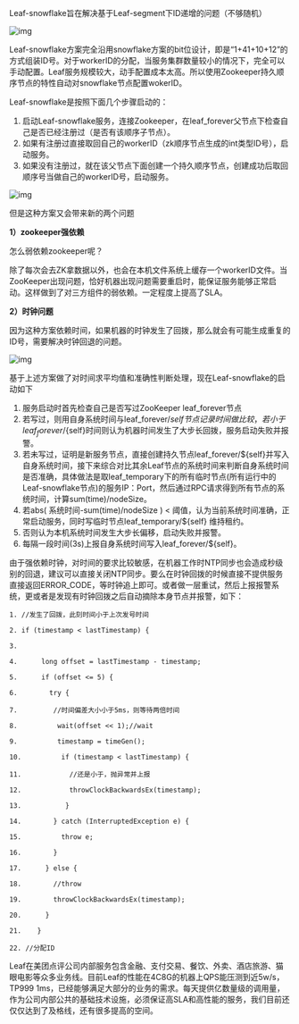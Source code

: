 Leaf-snowflake旨在解决基于Leaf-segment下ID递增的问题（不够随机）

![img](http://pcc.huitogo.club/6eb0e3ec25b4fee226ae28de2dd0e274)



Leaf-snowflake方案完全沿用snowflake方案的bit位设计，即是“1+41+10+12”的方式组装ID号。对于workerID的分配，当服务集群数量较小的情况下，完全可以手动配置。Leaf服务规模较大，动手配置成本太高。所以使用Zookeeper持久顺序节点的特性自动对snowflake节点配置wokerID。



Leaf-snowflake是按照下面几个步骤启动的：

1. 启动Leaf-snowflake服务，连接Zookeeper，在leaf_forever父节点下检查自己是否已经注册过（是否有该顺序子节点）。
2. 如果有注册过直接取回自己的workerID（zk顺序节点生成的int类型ID号），启动服务。
3. 如果没有注册过，就在该父节点下面创建一个持久顺序节点，创建成功后取回顺序号当做自己的workerID号，启动服务。

![img](http://pcc.huitogo.club/1483ad8c1b2de6b36fb710029f02eb96)



但是这种方案又会带来新的两个问题



**1）zookeeper强依赖**

怎么弱依赖zookeeper呢？



除了每次会去ZK拿数据以外，也会在本机文件系统上缓存一个workerID文件。当ZooKeeper出现问题，恰好机器出现问题需要重启时，能保证服务能够正常启动。这样做到了对三方组件的弱依赖。一定程度上提高了SLA。



**2）时钟问题**

因为这种方案依赖时间，如果机器的时钟发生了回拨，那么就会有可能生成重复的ID号，需要解决时钟回退的问题。

![img](http://pcc.huitogo.club/2921b856867f865c90231fc4f10870b0)



基于上述方案做了对时间求平均值和准确性判断处理，现在Leaf-snowflake的启动如下

1. 服务启动时首先检查自己是否写过ZooKeeper leaf_forever节点
2. 若写过，则用自身系统时间与leaf_forever/${self}节点记录时间做比较，若小于leaf_forever/${self}时间则认为机器时间发生了大步长回拨，服务启动失败并报警。
3. 若未写过，证明是新服务节点，直接创建持久节点leaf_forever/${self}并写入自身系统时间，接下来综合对比其余Leaf节点的系统时间来判断自身系统时间是否准确，具体做法是取leaf_temporary下的所有临时节点(所有运行中的Leaf-snowflake节点)的服务IP：Port，然后通过RPC请求得到所有节点的系统时间，计算sum(time)/nodeSize。
4. 若abs( 系统时间-sum(time)/nodeSize ) < 阈值，认为当前系统时间准确，正常启动服务，同时写临时节点leaf_temporary/${self} 维持租约。
5. 否则认为本机系统时间发生大步长偏移，启动失败并报警。
6. 每隔一段时间(3s)上报自身系统时间写入leaf_forever/${self}。



由于强依赖时钟，对时间的要求比较敏感，在机器工作时NTP同步也会造成秒级别的回退，建议可以直接关闭NTP同步。要么在时钟回拨的时候直接不提供服务直接返回ERROR_CODE，等时钟追上即可。或者做一层重试，然后上报报警系统，更或者是发现有时钟回拨之后自动摘除本身节点并报警，如下：

```
1. //发生了回拨，此刻时间小于上次发号时间 

2. if (timestamp < lastTimestamp) { 

3.         

4.      long offset = lastTimestamp - timestamp; 

5.      if (offset <= 5) { 

6.        try { 

7.         //时间偏差大小小于5ms，则等待两倍时间 

8.          wait(offset << 1);//wait 

9.          timestamp = timeGen(); 

10.          if (timestamp < lastTimestamp) { 

11.            //还是小于，抛异常并上报 

12.            throwClockBackwardsEx(timestamp); 

13.           }   

14.        } catch (InterruptedException e) {  

15.          throw e; 

16.        } 

17.      } else { 

18.        //throw 

19.        throwClockBackwardsEx(timestamp); 

20.      } 

21.    } 

22. //分配ID  
```



Leaf在美团点评公司内部服务包含金融、支付交易、餐饮、外卖、酒店旅游、猫眼电影等众多业务线。目前Leaf的性能在4C8G的机器上QPS能压测到近5w/s，TP999 1ms，已经能够满足大部分的业务的需求。每天提供亿数量级的调用量，作为公司内部公共的基础技术设施，必须保证高SLA和高性能的服务，我们目前还仅仅达到了及格线，还有很多提高的空间。